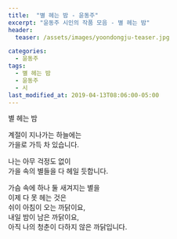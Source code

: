 ```yaml
---
title:  "별 헤는 밤 - 윤동주"
excerpt: "윤동주 시인의 작품 모음 - 별 헤는 밤"
header:
  teaser: /assets/images/yoondongju-teaser.jpg

categories:
  - 윤동주
tags:
  - 별 헤는 밤
  - 윤동주
  - 시
last_modified_at: 2019-04-13T08:06:00-05:00
---
```


별 헤는 밤

계절이 지나가는 하늘에는  
가을로 가득 차 있습니다.

나는 아무 걱정도 없이  
가을 속의 별들을 다 헤일 듯합니다.

가슴 속에 하나 둘 새겨지는 별을  
이제 다 못 헤는 것은  
쉬이 아침이 오는 까닭이요,  
내일 밤이 남은 까닭이요,  
아직 나의 청춘이 다하지 않은 까닭입니다.
